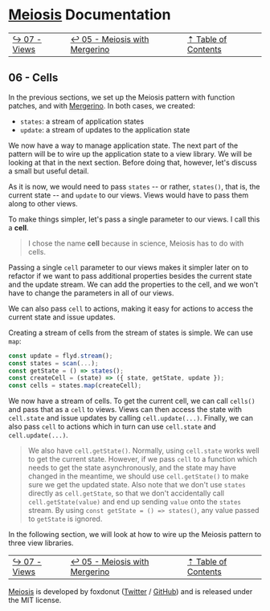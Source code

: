 # [Meiosis](https://meiosis.js.org) Documentation

| | | |
| ---- | ---- | ---- |
| [&rarrhk; 07 - Views](07-views.html) | [&larrhk; 05 - Meiosis with Mergerino](05-meiosis-with-mergerino.html) | [&#8673; Table of Contents](toc.html) |

## 06 - Cells

In the previous sections, we set up the Meiosis pattern with function patches, and with
[Mergerino](https://github.com/fuzetsu/mergerino). In both cases, we created:

- `states`: a stream of application states
- `update`: a stream of updates to the application state

We now have a way to manage application state. The next part of the pattern will be to wire up the
application state to a view library. We will be looking at that in the next section. Before doing
that, however, let's discuss a small but useful detail.

As it is now, we would need to pass `states` -- or rather, `states()`, that is, the current state --
and `update` to our views. Views would have to pass them along to other views.

To make things simpler, let's pass a single parameter to our views. I call this a **cell**.

> I chose the name **cell** because in science, Meiosis has to do with cells.

Passing a single `cell` parameter to our views makes it simpler later on to refactor if we want to
pass additional properties besides the current state and the update stream. We can add the
properties to the cell, and we won't have to change the parameters in all of our views.

We can also pass `cell` to actions, making it easy for actions to access the current state and issue
updates.

Creating a stream of cells from the stream of states is simple. We can use `map`:

```js
const update = flyd.stream();
const states = scan(...);
const getState = () => states();
const createCell = (state) => ({ state, getState, update });
const cells = states.map(createCell);
```

We now have a stream of cells. To get the current cell, we can call `cells()` and pass that as a
`cell` to views. Views can then access the state with `cell.state` and issue updates by calling
`cell.update(...)`. Finally, we can also pass `cell` to actions which in turn can use `cell.state`
and `cell.update(...)`.

> We also have `cell.getState()`. Normally, using `cell.state` works well to get the current state.
However, if we pass `cell` to a function which needs to get the state asynchronously, and the state
may have changed in the meantime, we should use `cell.getState()` to make sure we get the updated
state. Also note that we don't use `states` directly as `cell.getState`, so that we don't
accidentally call `cell.getState(value)` and end up sending `value` onto the `states` stream. By
using `const getState = () => states()`, any value passed to `getState` is ignored.

In the following section, we will look at how to wire up the Meiosis pattern to three view
libraries.

| | | |
| ---- | ---- | ---- |
| [&rarrhk; 07 - Views](07-views.html) | [&larrhk; 05 - Meiosis with Mergerino](05-meiosis-with-mergerino.html) | [&#8673; Table of Contents](toc.html) |

[Meiosis](https://meiosis.js.org) is developed by foxdonut ([Twitter](http://twitter.com/foxdonut00) /
[GitHub](https://github.com/foxdonut)) and is released under the MIT license.
